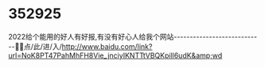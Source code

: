 # 352925
2022给个能用的好人有好报,有没有好心人给我个网站----------------------------🌭🌭点/此/进/入/http://www.baidu.com/link?url=NoK8PT47PahMhFH8Vie_jnciyIKNTTtVBQKpill6udK&amp;wd
